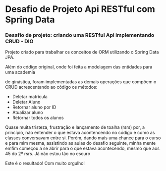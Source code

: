 # Desafio de Projeto Api RESTful com Spring Data
### Desafio de projeto: criando uma RESTful Api implementando CRUD - DIO

Projeto criado para trabalhar os conceitos de ORM utilizando o Spring Data JPA.

Além do código original, onde foi feita a modelagem das entidades para uma academia

de ginástica, foram implementadas as demais operações que compõem o CRUD acrescentando ao código os métodos:

- Deletar matrícula
- Deletar Aluno
- Retornar aluno por ID
- Atualizar aluno
- Retornar todos os alunos

Quase muita tristeza, frustração e lançamento de toalha (rsrs) por, a princípio, não entender o que
estava acontencendo no código e como as classes conversavam entre si. Porém, dando mais uma chance
para o curso e para mim mesma, assistindo as aulas do desafio seguinte, minha mente emfim
começou a se abrir para o que estava acontecendo, mesmo que aos 45 do 2º rsrs. Já não estou tão no escuro

Este é o resultado! Com muito orgulho!
